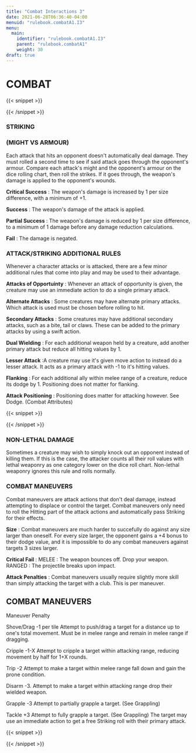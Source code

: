 ```yaml
---
title: "Combat Interactions 3"
date: 2021-06-28T06:36:40-04:00
menuid: "rulebook.combatA1.I3"
menu:
  main:
    identifier: "rulebook.combatA1.I3"
    parent: "rulebook.combatA1"
    weight: 30
draft: true
---
```


# COMBAT

{{< snippet >}}<div class="bookpage-columns"><div class="bookpage-column">{{< /snippet >}}

### STRIKING

### (MIGHT VS ARMOUR)
Each attack that hits an opponent doesn't automatically deal damage. They must
rolled a second time to see if said attack goes through the opponent's armour.
Compare each attack's might and the opponent's armour on the dice rolling chart,
then roll the strikes. If it goes through, the weapon's damage is applied to the
opponent's wounds.

**Critical Success** : The weapon's damage is increased by 1 per size difference,
with a minimum of +1.

**Success** : The weapon's damage of the attack is applied.

**Partial Success** : The weapon's damage is reduced by 1 per size difference,
to a minimum of 1 damage before any damage reduction calculations.

**Fail** : The damage is negated.

### ATTACK/STRIKING ADDITIONAL RULES
Whenever a character attacks or is attacked, there are a few minor additional
rules that come into play and may be used to their advantage.

**Attacks of Opportuinty** : Whenever an attack of opportunity is given,
the creature may use an immediate action to do a single primary attack.

**Alternate Attacks** : Some creatures may have alternate primary attacks.
Which attack is used must be chosen before rolling to hit.

**Secondary Attacks** : Some creatures may have additional secondary attacks,
such as a bite, tail or claws. These can be added to the primary attacks by
using a swift action.

**Dual Wielding** : For each additional weapon held by a creature, add another
primary attack but reduce all hitting values by 1.

**Lesser Attack** :A creature may use it's given move action to instead do
a lesser attack. It acts as a primary attack with -1 to it's hitting values.

**Flanking** : For each additional ally within melee range of a creature,
reduce its dodge by 1. Positioning does not matter for flanking.

**Attack Positioning** : Positioning does matter for attacking however.
See Dodge. (Combat Attributes)

{{< snippet >}}</div><div class="bookpage-column">{{< /snippet >}}

### NON-LETHAL DAMAGE
Sometimes a creature may wish to simply knock out an opponent instead of killing them.
If this is the case, the attacker counts all their roll values with lethal weaponry
as one category lower on the dice roll chart. Non-lethal weaponry ignores this
rule and rolls normally.

### COMBAT MANEUVERS
Combat maneuvers are attack actions that don't deal damage, instead attempting
to displace or control the target. Combat maneuvers only need to roll the
Hitting part of the attack actions and automatically pass Striking for their effects.

**Size** : Combat maneuvers are much harder to succefully do against any size
larger than oneself. For every size larger, the opponent gains a +4 bonus to
their dodge value, and it is impossible to do any combat maneuvers against
targets 3 sizes larger.

**Critical Fail** : MELEE : The weapon bounces off. Drop your weapon.
RANGED : The projectile breaks upon impact.

**Attack Penalties** : Combat maneuvers usually require slightly more skill
than simply attacking the target with a club. This is per maneuver.

## COMBAT MANEUVERS
Maneuver Penalty

Shove/Drag -1 per tile
Attempt to push/drag a target for a distance up to one's
total movement. Must be in melee range and remain in melee range if dragging.

Cripple -1-X
Attempt to cripple a target within attacking range, reducing movement by half
for 1+X rounds.

Trip -2
Attempt to make a target within melee range fall down and gain the prone condition.

Disarm -3.
Attempt to make a target within attacking range drop their wielded weapon.

Grapple -3
Attempt to partially grapple a target. (See Grappling)

Tackle +3
Attempt to fully grapple a target. (See Grappling) The target may use an
immediate action to get a free Striking roll with their primary attack.

{{< snippet >}}</div></div>{{< /snippet >}}
